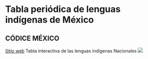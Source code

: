 # Tabla periódica de lenguas indígenas de México

## CÓDICE MÉXICO
[Sitio web](http://www.inpi.gob.mx/codicemexico/)
Tabla interactiva de las lenguas indígenas Nacionales
![](https://github.com/rigobertocanseco/tabla-lenguas-indigenas-angular/raw/master/Captura%20de%20pantalla%20de%202020-11-24%2012-54-18.png)
